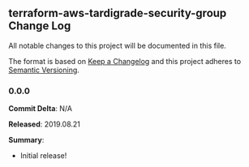 ## terraform-aws-tardigrade-security-group Change Log

All notable changes to this project will be documented in this file.

The format is based on [Keep a Changelog](http://keepachangelog.com/) and this project adheres to [Semantic Versioning](http://semver.org/).

### 0.0.0

**Commit Delta**: N/A

**Released**: 2019.08.21

**Summary**:

*   Initial release!
